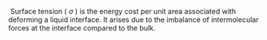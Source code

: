  Surface tension ( $\sigma$ ) is the energy cost per unit area associated with deforming a liquid interface. It arises due to the imbalance of intermolecular forces at the interface compared to the bulk.

